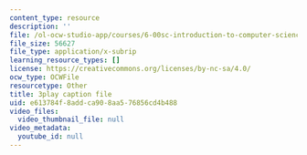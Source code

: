 ```yaml
---
content_type: resource
description: ''
file: /ol-ocw-studio-app/courses/6-00sc-introduction-to-computer-science-and-programming-spring-2011/e613784f8addca908aa576856cd4b488_7BpomdjZ_Os.srt
file_size: 56627
file_type: application/x-subrip
learning_resource_types: []
license: https://creativecommons.org/licenses/by-nc-sa/4.0/
ocw_type: OCWFile
resourcetype: Other
title: 3play caption file
uid: e613784f-8add-ca90-8aa5-76856cd4b488
video_files:
  video_thumbnail_file: null
video_metadata:
  youtube_id: null
---
```

